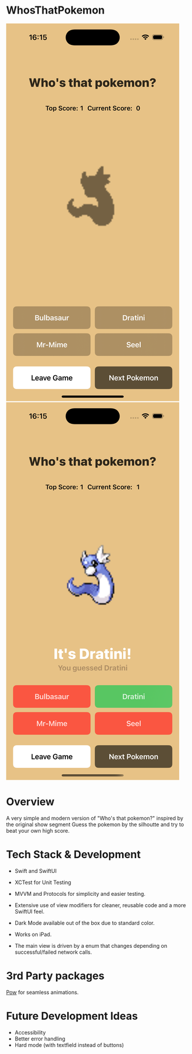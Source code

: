 # WhosThatPokemon
![WTPPreview1](PokemonHidden.png) 
![WTPPreview2](PokemonRevealed.png)

# Overview
A very simple and modern version of "Who's that pokemon?" inspired by the original show segment
Guess the pokemon by the silhoutte and try to beat your own high score.

# Tech Stack & Development
- Swift and SwiftUI 
- XCTest for Unit Testing

- MVVM and Protocols for simplicity and easier testing.
- Extensive use of view modifiers for cleaner, reusable code and a more SwiftUI feel.
- Dark Mode available out of the box due to standard color.
- Works on iPad.

- The main view is driven by a enum that changes depending on successful/failed network calls.

# 3rd Party packages
[Pow](https://github.com/EmergeTools/Pow) for seamless animations.

# Future Development Ideas
- Accessibility
- Better error handling
- Hard mode (with textfield instead of buttons)



